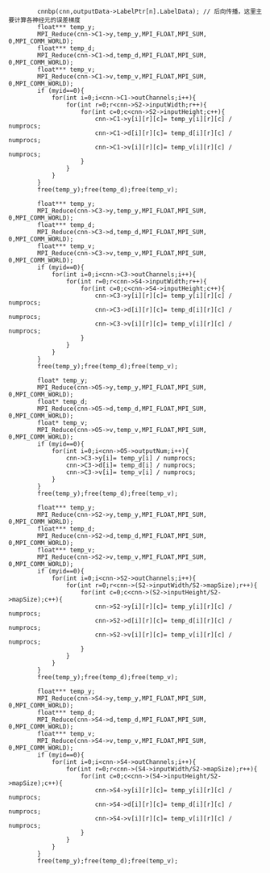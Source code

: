 			cnnbp(cnn,outputData->LabelPtr[n].LabelData); // 后向传播，这里主要计算各神经元的误差梯度
			float*** temp_y;
			MPI_Reduce(cnn->C1->y,temp_y,MPI_FLOAT,MPI_SUM, 0,MPI_COMM_WORLD);
			float*** temp_d;
			MPI_Reduce(cnn->C1->d,temp_d,MPI_FLOAT,MPI_SUM, 0,MPI_COMM_WORLD);
			float*** temp_v;
			MPI_Reduce(cnn->C1->v,temp_v,MPI_FLOAT,MPI_SUM, 0,MPI_COMM_WORLD);
			if (myid==0){
				for(int i=0;i<cnn->C1->outChannels;i++){
					for(int r=0;r<cnn->S2->inputWidth;r++){
						for(int c=0;c<cnn->S2->inputHeight;c++){
							cnn->C1->y[i][r][c]= temp_y[i][r][c] / numprocs;
							cnn->C1->d[i][r][c]= temp_d[i][r][c] / numprocs;
							cnn->C1->v[i][r][c]= temp_v[i][r][c] / numprocs;
						}
					}
				}
			}
			free(temp_y);free(temp_d);free(temp_v);

			float*** temp_y;
			MPI_Reduce(cnn->C3->y,temp_y,MPI_FLOAT,MPI_SUM, 0,MPI_COMM_WORLD);
			float*** temp_d;
			MPI_Reduce(cnn->C3->d,temp_d,MPI_FLOAT,MPI_SUM, 0,MPI_COMM_WORLD);
			float*** temp_v;
			MPI_Reduce(cnn->C3->v,temp_v,MPI_FLOAT,MPI_SUM, 0,MPI_COMM_WORLD);
			if (myid==0){
				for(int i=0;i<cnn->C3->outChannels;i++){
					for(int r=0;r<cnn->S4->inputWidth;r++){
						for(int c=0;c<cnn->S4->inputHeight;c++){
							cnn->C3->y[i][r][c]= temp_y[i][r][c] / numprocs;
							cnn->C3->d[i][r][c]= temp_d[i][r][c] / numprocs;
							cnn->C3->v[i][r][c]= temp_v[i][r][c] / numprocs;
						}
					}	
				}
			}
			free(temp_y);free(temp_d);free(temp_v);

			float* temp_y;
			MPI_Reduce(cnn->O5->y,temp_y,MPI_FLOAT,MPI_SUM, 0,MPI_COMM_WORLD);
			float* temp_d;
			MPI_Reduce(cnn->O5->d,temp_d,MPI_FLOAT,MPI_SUM, 0,MPI_COMM_WORLD);
			float* temp_v;
			MPI_Reduce(cnn->O5->v,temp_v,MPI_FLOAT,MPI_SUM, 0,MPI_COMM_WORLD);
			if (myid==0){
				for(int i=0;i<cnn->O5->outputNum;i++){	
					cnn->C3->y[i]= temp_y[i] / numprocs;
					cnn->C3->d[i]= temp_d[i] / numprocs;
					cnn->C3->v[i]= temp_v[i] / numprocs;
				}
			}
			free(temp_y);free(temp_d);free(temp_v);

			float*** temp_y;
			MPI_Reduce(cnn->S2->y,temp_y,MPI_FLOAT,MPI_SUM, 0,MPI_COMM_WORLD);
			float*** temp_d;
			MPI_Reduce(cnn->S2->d,temp_d,MPI_FLOAT,MPI_SUM, 0,MPI_COMM_WORLD);
			float*** temp_v;
			MPI_Reduce(cnn->S2->v,temp_v,MPI_FLOAT,MPI_SUM, 0,MPI_COMM_WORLD);
			if (myid==0){
				for(int i=0;i<cnn->S2->outChannels;i++){
					for(int r=0;r<cnn->(S2->inputWidth/S2->mapSize);r++){
						for(int c=0;c<cnn->(S2->inputHeight/S2->mapSize);c++){
							cnn->S2->y[i][r][c]= temp_y[i][r][c] / numprocs;
							cnn->S2->d[i][r][c]= temp_d[i][r][c] / numprocs;
							cnn->S2->v[i][r][c]= temp_v[i][r][c] / numprocs;
						}
					}	
				}
			}
			free(temp_y);free(temp_d);free(temp_v);

			float*** temp_y;
			MPI_Reduce(cnn->S4->y,temp_y,MPI_FLOAT,MPI_SUM, 0,MPI_COMM_WORLD);
			float*** temp_d;
			MPI_Reduce(cnn->S4->d,temp_d,MPI_FLOAT,MPI_SUM, 0,MPI_COMM_WORLD);
			float*** temp_v;
			MPI_Reduce(cnn->S4->v,temp_v,MPI_FLOAT,MPI_SUM, 0,MPI_COMM_WORLD);
			if (myid==0){
				for(int i=0;i<cnn->S4->outChannels;i++){
					for(int r=0;r<cnn->(S4->inputWidth/S2->mapSize);r++){
						for(int c=0;c<cnn->(S4->inputHeight/S2->mapSize);c++){
							cnn->S4->y[i][r][c]= temp_y[i][r][c] / numprocs;
							cnn->S4->d[i][r][c]= temp_d[i][r][c] / numprocs;
							cnn->S4->v[i][r][c]= temp_v[i][r][c] / numprocs;
						}
					}	
				}
			}
			free(temp_y);free(temp_d);free(temp_v);
